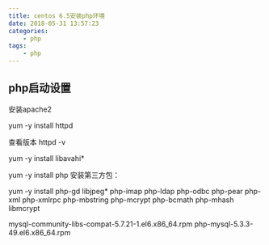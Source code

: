 ```yaml
---
title: centos 6.5安装php环境 
date: 2018-05-31 13:57:23
categories: 
	- php
tags:
	- php
---
```


## php启动设置

安装apache2

yum -y install httpd

查看版本
httpd -v

yum -y install libavahi*


yum -y install php
安装第三方包：

yum -y install php-gd libjpeg* php-imap php-ldap php-odbc php-pear php-xml php-xmlrpc php-mbstring php-mcrypt php-bcmath php-mhash libmcrypt


mysql-community-libs-compat-5.7.21-1.el6.x86_64.rpm
php-mysql-5.3.3-49.el6.x86_64.rpm
